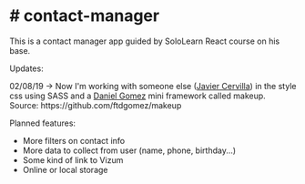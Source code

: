 <h1># contact-manager</h1>

<p>This is a contact manager app guided by SoloLearn React course on his base.</p>

Updates:
<p>02/08/19 -> Now I'm working with someone else (<a href=https://github.com/JavierCervilla>Javier Cervilla</a>) in the style css using SASS and a <a href=https://github.com/ftdgomez>Daniel Gomez</a> mini framework called makeup. Source: https://github.com/ftdgomez/makeup</p>

Planned features:
<ul><li>More filters on contact info</li>
  <li>More data to collect from user (name, phone, birthday...)</li>
  <li>Some kind of link to Vizum</li>
  <li>Online or local storage</li></ul>
